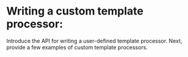 # Writing a custom template processor: 
Introduce the API for writing a user-defined template processor. Next, provide a few examples of custom template processors.